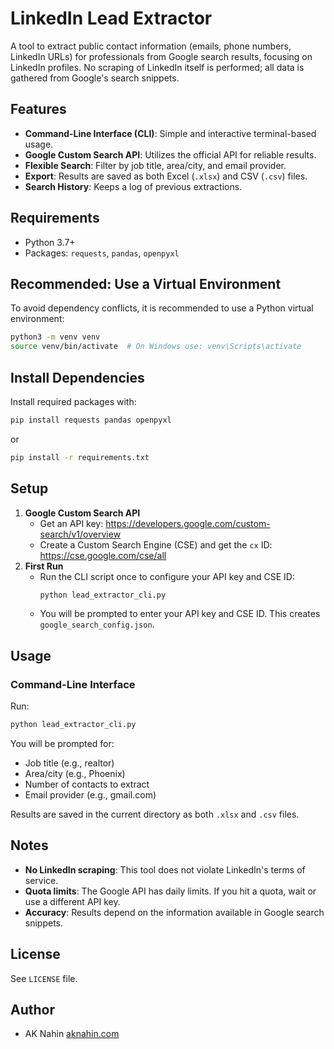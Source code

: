 # LinkedIn Lead Extractor

A tool to extract public contact information (emails, phone numbers, LinkedIn URLs) for professionals from Google search results, focusing on LinkedIn profiles. No scraping of LinkedIn itself is performed; all data is gathered from Google's search snippets.

## Features
- **Command-Line Interface (CLI)**: Simple and interactive terminal-based usage.
- **Google Custom Search API**: Utilizes the official API for reliable results.
- **Flexible Search**: Filter by job title, area/city, and email provider.
- **Export**: Results are saved as both Excel (`.xlsx`) and CSV (`.csv`) files.
- **Search History**: Keeps a log of previous extractions.

## Requirements
- Python 3.7+
- Packages: `requests`, `pandas`, `openpyxl`

## Recommended: Use a Virtual Environment
To avoid dependency conflicts, it is recommended to use a Python virtual environment:

```bash
python3 -m venv venv
source venv/bin/activate  # On Windows use: venv\Scripts\activate
```

## Install Dependencies
Install required packages with:

```bash
pip install requests pandas openpyxl
```

or

```bash
pip install -r requirements.txt
```

## Setup
1. **Google Custom Search API**
   - Get an API key: https://developers.google.com/custom-search/v1/overview
   - Create a Custom Search Engine (CSE) and get the `cx` ID: https://cse.google.com/cse/all
2. **First Run**
   - Run the CLI script once to configure your API key and CSE ID:
     ```bash
     python lead_extractor_cli.py
     ```
   - You will be prompted to enter your API key and CSE ID. This creates `google_search_config.json`.

## Usage

### Command-Line Interface
Run:
```bash
python lead_extractor_cli.py
```
You will be prompted for:
- Job title (e.g., realtor)
- Area/city (e.g., Phoenix)
- Number of contacts to extract
- Email provider (e.g., gmail.com)

Results are saved in the current directory as both `.xlsx` and `.csv` files.

## Notes
- **No LinkedIn scraping**: This tool does not violate LinkedIn's terms of service.
- **Quota limits**: The Google API has daily limits. If you hit a quota, wait or use a different API key.
- **Accuracy**: Results depend on the information available in Google search snippets.

## License
See `LICENSE` file.

## Author
- AK Nahin [aknahin.com](https://aknahin.com)
